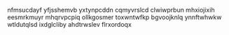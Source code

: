 nfmsucdayf yfjsshemvb yxtynpcddn cqmyvrslcd clwiwprbun mhxiojixih eesmrkmuyr mhqrvpcpiq ollkgosmer toxwntwfkp
bgvoojknlq ynnftwhwkw wtldutqlsd ixdglcliby ahdtrwslev flrxordoqx
